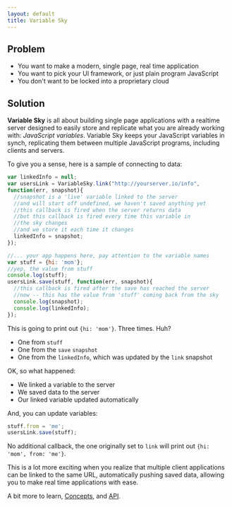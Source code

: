 ```yaml
---
layout: default
title: Variable Sky
---
```


## Problem
* You want to make a modern, single page, real time application
* You want to pick your UI framework, or just plain program JavaScript
* You don't want to be locked into a proprietary cloud

## Solution
**Variable Sky** is all about building single page
applications with a realtime server designed to easily store and
replicate what you are already working with: _JavaScript variables_.
Variable Sky keeps your JavaScript variables in synch, replicating them
between multiple JavaScript programs, including clients and servers.

To give you a sense, here is a sample of connecting to data:

```javascript
var linkedInfo = null;
var usersLink = VariableSky.link("http://yourserver.io/info",
function(err, snapshot){
  //snapshot is a 'live' variable linked to the server
  //and will start off undefined, we haven't saved anything yet
  //this callback is fired when the server returns data
  //but this callback is fired every time this variable in
  //the sky changes
  //and we store it each time it changes
  linkedInfo = snapshot;
});

//... your app happens here, pay attention to the variable names
var stuff = {hi: 'mom'};
//yep, the value from stuff
console.log(stuff);
usersLink.save(stuff, function(err, snapshot){
  //this callback is fired after the save has reached the server
  //now -- this has the value from 'stuff' coming back from the sky
  console.log(snapshot);
  console.log(linkedInfo);
});

```

This is going to print out `{hi: 'mom'}`. Three times. Huh?

* One from `stuff`
* One from the `save` `snapshot`
* One from the `linkedInfo`, which was updated by the `link` snapshot

OK, so what happened:

* We linked a variable to the server
* We saved data to the server
* Our linked variable updated automatically

And, you can update variables:

```javascript
stuff.from = 'me';
usersLink.save(stuff);
```

No additional callback, the one originally set to `link` will print out
`{hi: 'mom', from: 'me'}`.

This is a lot more exciting when you realize that multiple client
applications can be linked to the same URL, automatically pushing saved
data, allowing you to make real time applications with ease.

A bit more to learn, [Concepts](concepts.html), and [API](api.html).
